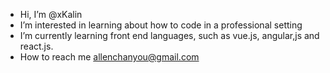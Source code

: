 - Hi, I’m @xKalin
- I’m interested in learning about how to code in a professional setting
- I’m currently learning front end languages, such as vue.js, angular,js and react.js.
- How to reach me allenchanyou@gmail.com

